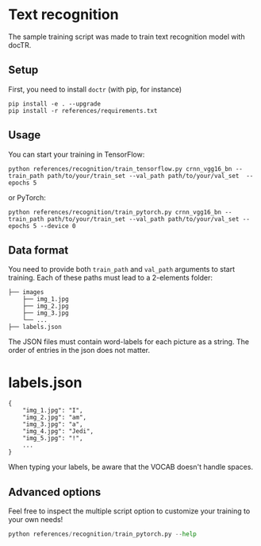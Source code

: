 # Text recognition

The sample training script was made to train text recognition model with docTR.

## Setup

First, you need to install `doctr` (with pip, for instance)

```shell
pip install -e . --upgrade
pip install -r references/requirements.txt
```

## Usage

You can start your training in TensorFlow:

```shell
python references/recognition/train_tensorflow.py crnn_vgg16_bn --train_path path/to/your/train_set --val_path path/to/your/val_set  --epochs 5
```
or PyTorch:

```shell
python references/recognition/train_pytorch.py crnn_vgg16_bn --train_path path/to/your/train_set --val_path path/to/your/val_set --epochs 5 --device 0
```



## Data format

You need to provide both `train_path` and `val_path` arguments to start training.
Each of these paths must lead to a 2-elements folder:

```shell
├── images
    ├── img_1.jpg
    ├── img_2.jpg
    ├── img_3.jpg
    └── ...
├── labels.json
```

The JSON files must contain word-labels for each picture as a string.
The order of entries in the json does not matter.

# labels.json
```shell
{
    "img_1.jpg": "I",
    "img_2.jpg": "am",
    "img_3.jpg": "a",
    "img_4.jpg": "Jedi",
    "img_5.jpg": "!",
    ...
}
```
When typing your labels, be aware that the VOCAB doesn't handle spaces.

## Advanced options

Feel free to inspect the multiple script option to customize your training to your own needs!

```python
python references/recognition/train_pytorch.py --help
```
